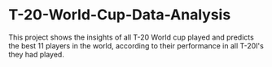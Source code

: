 # T-20-World-Cup-Data-Analysis
This project shows the insights of all T-20 World cup played and predicts the best 11 players in the world, according to their performance in all T-20I's they had played.
